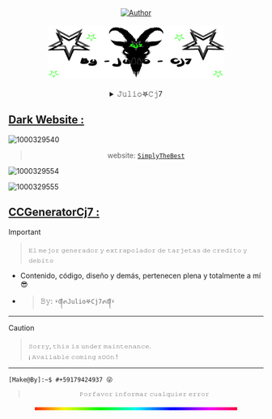 <!-- 
♤♡◇♧♤♡◇♧♤♡◇♧♤♡◇♧♤♡◇♧♤♡◇♧♤♡◇♧♤♡◇♧♤♡◇♧♤♡◇♧♤♡
[ ! ] 𝙸𝙼𝙿𝙾𝚁𝚃𝙰𝙽𝚃𝙴 :
***** ********** *
𝙳𝙴𝙹𝙰 𝙳𝙴 𝙲𝙾𝙿𝙸𝙰𝚁𝙼𝙴 𝙷𝙰𝚂𝚃𝙰 𝙴𝙻 𝚁𝙴𝙰𝙳𝙼𝙴.𝚖𝚍 𝙸𝙽𝙼𝚄𝙽𝙳𝙾 𝙰𝙽𝙸𝙼𝙰𝙻...
𝚂𝙴 𝙾𝚁𝙸𝙶𝙸𝙽𝙰𝙻 𝚈 𝙳𝙴𝙹𝙰 𝙳𝙴 𝚁𝙾𝙱𝙰𝚁 𝚂𝙲𝚁𝙸𝙿𝚃𝚂 𝚈 𝙴𝚂𝚃𝙸𝙻𝙾𝚂 𝙰 𝙾𝚃𝚁𝙾𝚂
______________________________________________________
♤♡◇♧♤♡◇♧♤♡◇♧♤♡◇♧♤♡◇♧♤♡◇♧♤♡◇♧♤♡◇♧♤♡◇♧♤♡◇♧♤♡
-->

<div align="center">
  <a href="https://github.com/Juliocj7">
    <img title="Author" src="https://img.shields.io/badge/Author-𖤐 𝙹𝚞𝚕𝚒𝚘 𝙲𝚓7 𖤐-svg?style=flat&color=000000&logo=github">
  </a>
</div>

<br>

<div align="center">
  <a href="#--------">
    <img title="Mi Banner" src="https://github.com/Juliocj7/Juliocj7/blob/main/InicioCj72.gif" width="350" height="105" />
  </a>
</div>

<br>

<div align="center">
  <details>
    <!--<summary>  ⸸𝕵𝖚𝖑𝖎𝖔𖤐𝖈𝖏7⸸ </summary>-->
    <summary>  𝙹𝚞𝚕𝚒𝚘𖤐𝙲𝚓7 </summary>
    <a href="#--------">
      <img src= "https://github.com/Juliocj7/Juliocj7/blob/main/BarCj7.gif" />
    </a>
    <br><br>
    <p align="left"><strong><samp>「</samp></strong></p>
    <samp>
      Puedes mirar pero no
      copiar<br>inmundo animal xD
    </samp>
    <br>
    <p align="right"><strong><samp>」</samp></strong></p>
  </details>
</div>

## [Dark Website :]()
![1000329540](https://github.com/Juliocj7/Juliocj7.github.io/assets/81049859/89f297c3-0c72-4bc9-9fe0-36fecb097215)

<div align="center">

  > website: [`𝚂𝚒𝚖𝚙𝚕𝚢𝚃𝚑𝚎𝙱𝚎𝚜𝚝`](https://Juliocj7.github.io)

</div>

![1000329554](https://github.com/Juliocj7/Juliocj7.github.io/assets/81049859/4cf3e588-2009-4110-b5a1-221e3c90a7b2)

![1000329555](https://github.com/Juliocj7/Juliocj7.github.io/assets/81049859/e2e9dfef-ac72-43f2-ba6d-be1e5531e5e9)

## [CCGeneratorCj7 :]()
> [!IMPORTANT]
> > <sub>𝙴𝚕 𝚖𝚎𝚓𝚘𝚛 𝚐𝚎𝚗𝚎𝚛𝚊𝚍𝚘𝚛 𝚢 𝚎𝚡𝚝𝚛𝚊𝚙𝚘𝚕𝚊𝚍𝚘𝚛 𝚍𝚎 𝚝𝚊𝚛𝚓𝚎𝚝𝚊𝚜 𝚍𝚎 𝚌𝚛𝚎𝚍𝚒𝚝𝚘 𝚢 𝚍𝚎𝚋𝚒𝚝𝚘</sub>

* Contenido, código, diseño y demás, pertenecen plena y totalmente a mí :sunglasses:
- > 𝙱𝚢: ` ⍣᭕ᬁ᭖𝙹𝚞𝚕𝚒𝚘𖤐𝙲𝚓7᭖᭕ᬁ⍣ `

---

> [!CAUTION]
> > <sub>𝚂𝚘𝚛𝚛𝚢, 𝚝𝚑𝚒𝚜 𝚒𝚜 𝚞𝚗𝚍𝚎𝚛 𝚖𝚊𝚒𝚗𝚝𝚎𝚗𝚊𝚗𝚌𝚎.</sub><br>
> > <sub>¡ 𝙰𝚟𝚊𝚒𝚕𝚊𝚋𝚕𝚎 𝚌𝚘𝚖𝚒𝚗𝚐 𝚜𝙾𝙾𝚗 !</sub>

---

```ShellSession
[𝙼𝚊𝚔𝚎@𝙱𝚢]:~$ #+59179424937 😜
```

<div align="center">
  <sub>
    
  > 𝙿𝚘𝚛𝚏𝚊𝚟𝚘𝚛 𝚒𝚗𝚏𝚘𝚛𝚖𝚊𝚛 𝚌𝚞𝚊𝚕𝚚𝚞𝚒𝚎𝚛 𝚎𝚛𝚛𝚘𝚛

  </sub>
</div>

<div align="center">
  <a href="#--------">
    <img src= "https://github.com/Juliocj7/Juliocj7/blob/main/BarCj7.gif"/>
  </a>
</div>
